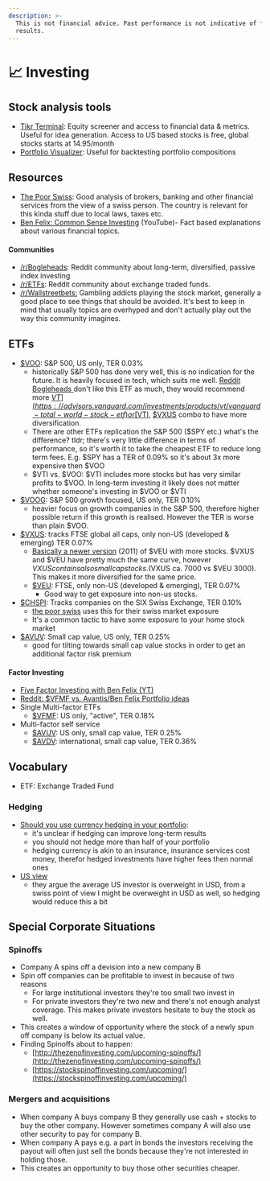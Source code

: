```yaml
---
description: >-
  This is not financial advice. Past performance is not indicative of future
  results.
---
```


# 📈 Investing

## Stock analysis tools

* [Tikr Terminal](https://tikr.com/): Equity screener and access to financial data & metrics. Useful for idea generation. Access to US based stocks is free, global stocks starts at 14.95/month
* [Portfolio Visualizer](https://www.portfoliovisualizer.com/backtest-portfolio): Useful for backtesting portfolio compositions

## Resources

* [The Poor Swiss](https://thepoorswiss.com/): Good analysis of brokers, banking and other financial services from the view of a swiss person. The country is relevant for this kinda stuff due to local laws, taxes etc.
* [Ben Felix: Common Sense Investing](https://www.youtube.com/c/BenFelixCSI) (YouTube)- Fact based explanations about various financial topics.

#### Communities

* [/r/Bogleheads](https://reddit.com/r/bogleheads): Reddit community about long-term, diversified, passive index investing
* [/r/ETFs](https://www.reddit.com/r/ETFs/): Reddit community about exchange traded funds.
* [/r/Wallstreetbets:](https://www.reddit.com/r/wallstreetbets/) Gambling addicts playing the stock market, generally a good place to see things that should be avoided. It's best to keep in mind that usually topics are overhyped and don't actually play out the way this community imagines.

## ETFs

* [$VOO](https://investor.vanguard.com/investment-products/etfs/profile/voo): S\&P 500, US only, TER 0.03%
  * historically S\&P 500 has done very well, this is no indication for the future. It is heavily focused in tech, which suits me well. [Reddit Bogleheads ](https://www.reddit.com/r/Bogleheads)don't like this ETF as much, they would recommend more [$VT](https://advisors.vanguard.com/investments/products/vt/vanguard-total-world-stock-etf) or [$VTI](https://investor.vanguard.com/investment-products/etfs/profile/vti), [$VXUS](https://investor.vanguard.com/investment-products/etfs/profile/vxus) combo to have more diversification.
  * There are other ETFs replication the S\&P 500 ($SPY etc.) what's the difference? tldr; there's very little difference in terms of performance, so it's worth it to take the cheapest ETF to reduce long term fees. E.g. $SPY has a TER of 0.09% so it's about 3x more expensive then $VOO
  * $VTI vs. $VOO: $VTI includes more stocks but has very similar profits to $VOO. In long-term investing it likely does not matter whether someone's investing in $VOO or $VTI
* [$VOOG](https://investor.vanguard.com/investment-products/etfs/profile/voog): S\&P 500 growth focused, US only, TER 0.10%
  * heavier focus on growth companies in the S\&P 500, therefore higher possible return if this growth is realised. However the TER is worse than plain $VOO.
* [$VXUS](https://investor.vanguard.com/investment-products/etfs/profile/vxus): tracks FTSE global all caps, only non-US (developed & emerging) TER 0.07%
  * [Basically a newer version](https://www.optimizedportfolio.com/vxus-vs-veu/) (2011) of $VEU with more stocks. $VXUS and $VEU have pretty much the same curve, however $VXUS contains also small cap stocks. ($VXUS ca. 7000 vs $VEU 3000). This makes it more diversified for the same price.&#x20;
  * [$VEU](https://investor.vanguard.com/investment-products/etfs/profile/veu): FTSE, only non-US (developed & emerging), TER 0.07%
    * Good way to get exposure into non-us stocks.
* [$CHSPI](https://www.ishares.com/ch/individual/en/products/264107/ishares-spi-ch-fund): Tracks companies on the SIX Swiss Exchange, TER 0.10%
  * [the poor swiss](https://thepoorswiss.com/portfolio/) uses this for their swiss market exposure
  * It's a common tactic to have some exposure to your home stock market
* [$AVUV](https://www.avantisinvestors.com/content/avantis/en/investments/avantis-u-s-small-cap-value-etf.html): Small cap value, US only, TER 0.25%
  * good for tilting towards small cap value stocks in order to get an additional factor risk premium

#### Factor Investing

* [Five Factor Investing with Ben Felix (YT)](https://www.youtube.com/watch?v=jKWbW7Wgm0w)
* [Reddit: $VFMF vs. Avantis/Ben Felix Portfolio ideas](https://www.reddit.com/r/Bogleheads/comments/mnvz7p/why\_so\_little\_discussion\_about\_vanguards/)
* Single Multi-factor ETFs
  * [$VFMF](https://investor.vanguard.com/investment-products/etfs/profile/vfmf): US only, "active", TER 0.18%
* Multi-factor self service
  * [$AVUV](https://etfdb.com/etf/AVUV/#etf-ticker-profile): US only, small cap value, TER 0.25%
  * [$AVDV](https://etfdb.com/etf/AVDV):  international, small cap value, TER 0.36%

## Vocabulary

* ETF: Exchange Traded Fund

### Hedging

* [Should you use currency hedging in your portfolio](https://thepoorswiss.com/currency-hedging-portfolio/):&#x20;
  * it's unclear if hedging can improve long-term results
  * you should not hedge more than half of your portfolio
  * hedging currency is akin to an insurance, insurance services cost money, therefor hedged investments have higher fees then normal ones
* [US view](https://am.jpmorgan.com/us/en/asset-management/adv/insights/market-insights/market-updates/on-the-minds-of-investors/should-investors-hedge-the-currency-when-investing-in-international-equities/)
  * they argue the average US investor is overweight in USD, from a swiss point of view I might be overweight in USD as well, so hedging would reduce this a bit

## Special Corporate Situations

### Spinoffs

* Company A spins off a devision into a new company B
* Spin off companies can be profitable to invest in because of two reasons
  * For large institutional investors they're too small two invest in
  * For private investors they're two new and there's not enough analyst coverage. This makes private investors hesitate to buy the stock as well.
* This creates a window of opportunity where the stock of a newly spun off company is below its actual value.
* Finding Spinoffs about to happen:
  * [http://thezenofinvesting.com/upcoming-spinoffs/](http://thezenofinvesting.com/upcoming-spinoffs/)
  * [https://stockspinoffinvesting.com/upcoming/](https://stockspinoffinvesting.com/upcoming/)

### Mergers and acquisitions

* When company A buys company B they generally use cash + stocks to buy the other company. However sometimes company A will also use other security to pay for company B.
* When company A pays e.g. a part in bonds the investors receiving the payout will often just sell the bonds because they're not interested in holding those.
* This creates an opportunity to buy those other securities cheaper.
